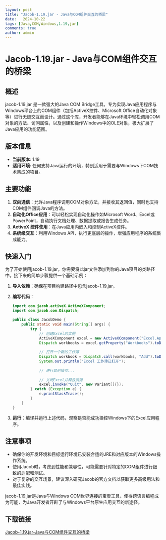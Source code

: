 ```yaml
---
layout: post
title: "Jacob-1.19.jar - Java与COM组件交互的桥梁"
date:   2024-10-22
tags: [Java,COM,Windows,1.19,jar]
comments: true
author: admin
---
```

# Jacob-1.19.jar - Java与COM组件交互的桥梁

## 概述
jacob-1.19.jar 是一款强大的Java COM Bridge工具，专为实现Java应用程序与Windows平台上的COM组件（包括ActiveX控件、Microsoft Office自动化对象等）进行无缝交互而设计。通过这个库，开发者能够在Java环境中轻松调用COM对象的方法、访问属性，以及创建和操作Windows中的OLE对象，极大扩展了Java应用的功能范围。

## 版本信息
- **当前版本**: 1.19
- **适用环境**: 任何支持Java运行的环境，特别适用于需要与Windows下COM技术集成的项目。
  
## 主要功能
1. **双向通信**：允许Java程序调用COM对象方法，并接收其返回值，同时也支持COM组件回调Java的方法。
2. **自动化Office应用**：可以轻松实现自动化操作如Microsoft Word、Excel或PowerPoint，自动执行文档处理、数据提取或报告生成任务。
3. **ActiveX 控件使用**：在Java应用内嵌入和控制ActiveX控件。
4. **系统级交互**：利用Windows API，执行更底层的操作，增强应用程序的系统集成能力。

## 快速入门
为了开始使用jacob-1.19.jar，你需要将此jar文件添加到你的Java项目的类路径中。接下来的简单步骤提供一个基础示例：

1. **导入依赖**：确保在项目构建路径中包含jacob-1.19.jar。
2. **编写代码**：
   ```java
   import com.jacob.activeX.ActiveXComponent;
   import com.jacob.com.Dispatch;

   public class JacobDemo {
       public static void main(String[] args) {
           try {
               // 创建Excel的实例
               ActiveXComponent excel = new ActiveXComponent("Excel.Application");
               Dispatch workbooks = excel.getProperty("Workbooks").toDispatch();
               
               // 打开一个新的工作簿
               Dispatch workbook = Dispatch.call(workbooks, "Add").toDispatch();
               System.out.println("Excel 工作簿已打开");
               
               // 进行其他操作...
               
               // 关闭Excel并释放资源
               excel.invoke("Quit", new Variant[]{});
           } catch (Exception e) {
               e.printStackTrace();
           }
       }
   }
   ```

3. **运行**：编译并运行上述代码，观察是否能成功操控Windows下的Excel应用程序。

## 注意事项
- 确保你的开发环境和目标运行环境已安装合适的JRE和对应版本的Windows操作系统。
- 使用Jacob时，考虑到性能和兼容性，可能需要针对特定的COM组件进行细致的适配和测试。
- 对于复杂的交互场景，建议深入研究Jacob的官方文档以获取更多高级用法和最佳实践。

jacob-1.19.jar是Java与Windows COM世界连接的宝贵工具，使得跨语言编程成为可能，为Java开发者开辟了与Windows平台原生应用交互的新途径。

## 下载链接

[Jacob-1.19.jar-Java与COM组件交互的桥梁](https://pan.quark.cn/s/9528cad41283)